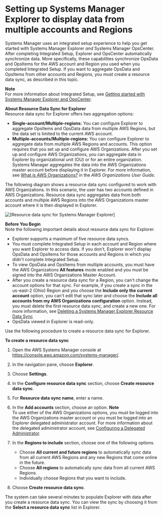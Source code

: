 # Setting up Systems Manager Explorer to display data from multiple accounts and Regions<a name="Explorer-resource-data-sync"></a>

Systems Manager uses an integrated setup experience to help you get started with Systems Manager Explorer *and* Systems Manager OpsCenter\. After completing Integrated Setup, Explorer and OpsCenter automatically synchronize data\. More specifically, these capabilities synchronize OpsData and OpsItems for the AWS account and Region you used when you completed Integrated Setup\. If you want to aggregate OpsData and OpsItems from other accounts and Regions, you must create a resource data sync, as described in this topic\.

**Note**  
For more information about Integrated Setup, see [Getting started with Systems Manager Explorer and OpsCenter](Explorer-setup.md)\.

**About Resource Data Sync for Explorer**  
Resource data sync for Explorer offers two aggregation options:
+ **Single\-account/Multiple\-regions:** You can configure Explorer to aggregate OpsItems and OpsData data from multiple AWS Regions, but the data set is limited to the current AWS account\.
+ **Multiple\-accounts/Multiple\-regions:** You can configure Explorer to aggregate data from multiple AWS Regions and accounts\. This option requires that you set up and configure AWS Organizations\. After you set up and configure AWS Organizations, you can aggregate data in Explorer by organizational unit \(OU\) or for an entire organization\. Systems Manager aggregates the data into the AWS Organizations master account before displaying it in Explorer\. For more information, see [What is AWS Organizations?](https://docs.aws.amazon.com/organizations/latest/userguide/) in the *AWS Organizations User Guide*\.

The following diagram shows a resource data sync configured to work with AWS Organizations\. In this scenario, the user has two accounts defined in AWS Organizations\. Resource data sync aggregates data from both accounts and multiple AWS Regions into the AWS Organizations master account where it is then displayed in Explorer\.

![\[Resource data sync for Systems Manager Explorer\]](http://docs.aws.amazon.com/systems-manager/latest/userguide/images/ExplorerSyncFromSource.png)

**Before You Begin**  
Note the following important details about resource data sync for Explorer\.
+ Explorer supports a maximum of five resource data syncs\.
+ You must complete Integrated Setup in each account and Region where you want Explorer to access data\. If you don't, Explorer won't display OpsData and OpsItems for those accounts and Regions in which you didn't complete Integrated Setup\.
+ To view OpsData and OpsItems from multiple accounts, you must have the AWS Organizations **All features** mode enabled and you must be signed into the AWS Organizations Master Account\.
+ After you create a resource data sync for a Region, you can't change the account options for that sync\. For example, if you create a sync in the us\-east\-2 \(Ohio\) Region and you choose the **Include only the current account** option, you can't edit that sync later and choose the **Include all accounts from my AWS Organizations configuration** option\. Instead, you must delete the first resource data sync, and create a new one\. For more information, see [Deleting a Systems Manager Explorer Resource Data Sync](Explorer-using-resource-data-sync-delete.md)
+ OpsData viewed in Explorer is read\-only\.

Use the following procedure to create a resource data sync for Explorer\.

**To create a resource data sync**

1. Open the AWS Systems Manager console at [https://console\.aws\.amazon\.com/systems\-manager/](https://console.aws.amazon.com/systems-manager/)\.

1. In the navigation pane, choose **Explorer**\.

1. Choose **Settings**\.

1. In the **Configure resource data sync** section, choose **Create resource data sync**\.

1. For **Resource data sync name**, enter a name\.

1. In the **Add accounts** section, choose an option\.
**Note**  
To use either of the AWS Organizations options, you must be logged into the AWS Organizations master account or you must be logged into an Explorer delegated administrator account\. For more information about the delegated administrator account, see [Configuring a Delegated Administrator](Explorer-setup-delegated-administrator.md)\.

1. In the **Regions to include** section, choose one of the following options\.
   + Choose **All current and future regions** to automatically sync data from all current AWS Regions and any new Regions that come online in the future\.
   + Choose **All regions** to automatically sync data from all current AWS Regions\.
   + Individually choose Regions that you want to include\.

1. Choose **Create resource data sync**\.

The system can take several minutes to populate Explorer with data after you create a resource data sync\. You can view the sync by choosing it from the **Select a resource data sync** list in Explorer\.